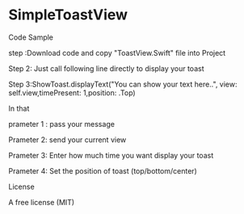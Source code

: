 # SimpleToastView



Code Sample 

step :Download code and copy "ToastView.Swift" file into Project

Step 2: Just call following line directly to display your toast

Step 3:ShowToast.displayText("You can show your text here..", view: self.view,timePresent: 1,position: .Top)

In that 

prameter 1 : pass your message

Prameter 2: send your current view

Prameter 3: Enter how much time you want display your toast 

Prameter 4: Set the position of toast (top/bottom/center)

License

A free license (MIT)
